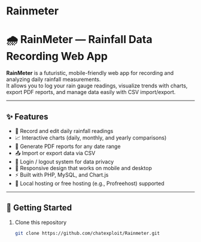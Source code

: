 # Rainmeter
# 🌧️ RainMeter — Rainfall Data Recording Web App

**RainMeter** is a futuristic, mobile-friendly web app for recording and analyzing daily rainfall measurements.  
It allows you to log your rain gauge readings, visualize trends with charts, export PDF reports, and manage data easily with CSV import/export.

---

## ✨ Features
- 📅 Record and edit daily rainfall readings  
- 📈 Interactive charts (daily, monthly, and yearly comparisons)  
- 🧾 Generate PDF reports for any date range  
- 📤 Import or export data via CSV  
- 🔐 Login / logout system for data privacy  
- 💾 Responsive design that works on mobile and desktop  
- ⚡ Built with PHP, MySQL, and Chart.js  
- 🧠 Local hosting or free hosting (e.g., Profreehost) supported  

---

## 🚀 Getting Started
1. Clone this repository  
   ```bash
   git clone https://github.com/chatexploit/Rainmeter.git
